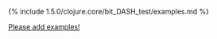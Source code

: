 {% include 1.5.0/clojure.core/bit_DASH_test/examples.md %}

[Please add examples!](https://github.com/arrdem/grimoire/edit/master/_includes/1.6.0/clojure.core/bit_DASH_test/examples.md)
